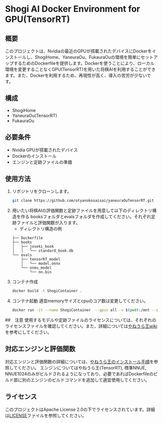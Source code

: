 # Shogi AI Docker Environment for GPU(TensorRT)

## 概要
このプロジェクトは、Nvidiaの最近のGPUが搭載されたデバイスにDockerをインストールし、ShogiHome、YaneuraOu、FukauraOuの環境を簡単にセットアップするためのDockerfileを提供します。Dockerを使うことにより、ローカル環境を変更することなくGPU(TensorRT)を用いた将棋AIを利用することができます。また、Dockerを利用するため、再現性が高く、導入の苦労が少ないです。

## 構成
- ShogiHome
- YaneuraOu(TensorRT)
- FukauraOu

## 必要条件
- Nvidia GPUが搭載されたデバイス
- Dockerのインストール
- エンジンと定跡ファイルの準備

## 使用方法
1. リポジトリをクローンします。
   ```sh
   git clone https://github.com/otyanokosaisai/yaneuraOuTensorRT.git
   ```
2. 用いたい将棋AIの評価関数と定跡ファイルを用意して以下のディレクトリ構造を作る
    booksフォルダとevalsフォルダを作成してください。それぞれ定跡ファイルと評価関数が入ります。
    - ディレクトリ構造の例
    ```
    ├── Dockerfile
    ├── books
    │   ├── joseki_book
    │   │   └── standard_book.db
    └── evals
        ├── tensorRT_model
        │   └── model.onnx
        └── nneu_model
            └── nn.bin
    ```
3. コンテナ作成
    ```sh
    docker build -t ShogiContainer .
    ```
4. コンテナ起動
    適宜memoryサイズとcpuのコア数は変更してください。
    ```sh
    docker run -it --name ShogiContainer  --gpus all -v $(pwd):/mnt --shm-size=28g --cpus="30"  -e DISPLAY=$DISPLAY -v /tmp/.X11-unix:/tmp/.X11-unix \shogi_box2
    ``` 

##　注意
使用するモデルや定跡ファイルのライセンスについては、それぞれのライセンスファイルを確認してください。また、詳細については[やねうら王wiki](https://yaneuraou.yaneu.com/)を参考にしてください。

## 対応エンジンと評価関数
対応エンジンと評価関数の詳細については、[やねうら王のインストール手順](https://github.com/yaneurao/YaneuraOu/wiki/%E3%82%84%E3%81%AD%E3%81%86%E3%82%89%E7%8E%8B%E3%81%AE%E3%82%A4%E3%83%B3%E3%82%B9%E3%83%88%E3%83%BC%E3%83%AB%E6%89%8B%E9%A0%86#6-%E8%A9%95%E4%BE%A1%E9%96%A2%E6%95%B0%E3%81%AE%E3%82%BF%E3%82%A4%E3%83%97)を参照してください。
エンジンについてはやねうら王(TensorRT), 標準NNUE, NNUE1024のみがビルドされるようになっており、必要であればDockerfileのビルド部に別のエンジンのビルドコマンドを追加して適宜使用してください。
## ライセンス
このプロジェクトはApache License 2.0の下でライセンスされています。詳細は[LICENSE](LICENSE)ファイルを参照してください。

